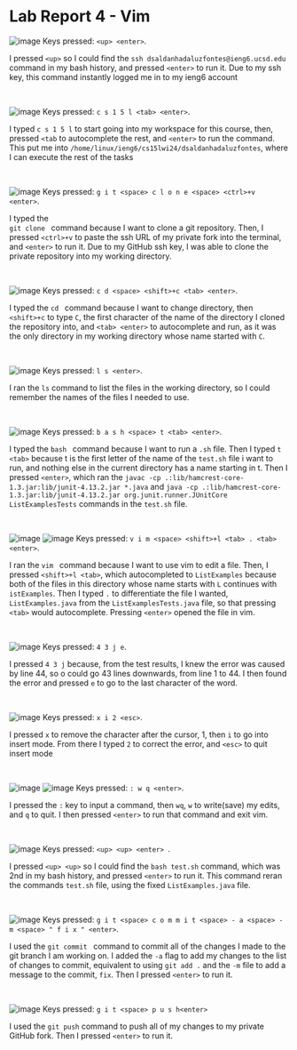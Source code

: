 # Lab Report 4 - Vim

![image](https://github.com/davidluzfontes/cse15l-lab-reports/assets/149021334/2fd1bdb8-38e5-4a6d-94bc-9d20521ba766)
Keys pressed: `<up> <enter>`. 

I pressed `<up>` so I could find the `ssh dsaldanhadaluzfontes@ieng6.ucsd.edu` command in my bash history, and pressed `<enter>` to run it. Due to my ssh key, this command instantly logged me in to my ieng6 account

<br>

![image](https://github.com/davidluzfontes/cse15l-lab-reports/assets/149021334/818f2533-f64a-466e-8ecf-29ebc4d9a842)
Keys pressed: `c s 1 5 l <tab> <enter>`.

I typed `c s 1 5 l` to start going into my workspace for this course, then, pressed `<tab` to autocomplete the rest, and `<enter>` to run the command. This put me into `/home/linux/ieng6/cs15lwi24/dsaldanhadaluzfontes`, where I can execute the rest of the tasks

<br>

![image](https://github.com/davidluzfontes/cse15l-lab-reports/assets/149021334/c0eb8dd7-7471-470e-809a-4b6fb3bc1095)
Keys pressed: `g i t <space> c l o n e <space> <ctrl>+v <enter>`. 

I typed the<br>`git clone ` command because I want to clone a git repository. Then, I pressed `<ctrl>+v` to paste the ssh URL of my private fork into the terminal, and `<enter>` to run it. Due to my GitHub ssh key, I was able to clone the private repository into my working directory.

<br>

![image](https://github.com/davidluzfontes/cse15l-lab-reports/assets/149021334/44383559-9496-46c6-8652-fbb0b43f196e)
Keys pressed: `c d <space> <shift>+c <tab> <enter>`. 

I typed the `cd ` command because I want to change directory, then `<shift>+c` to type `C`, the first character of the name of the directory I cloned the repository into, and `<tab> <enter>` to autocomplete and run, as it was the only directory in my working directory whose name started with `C`.

<br>

![image](https://github.com/davidluzfontes/cse15l-lab-reports/assets/149021334/c7cf0a4a-d2a1-4c13-85ba-93651dcc70c1)
Keys pressed: `l s <enter>`. 

I ran the `ls` command to list the files in the working directory, so I could remember the names of the files I needed to use.

<br>

![image](https://github.com/davidluzfontes/cse15l-lab-reports/assets/149021334/f83eec00-7618-41b1-a820-de93e2ed2d93)
Keys pressed: `b a s h <space> t <tab> <enter>`. 

I typed the `bash ` command because I want to run a `.sh` file. Then I typed `t <tab>` because t is the first letter of the name of the `test.sh` file i want to run, and nothing else in the current directory has a name starting in t. Then I pressed `<enter>`, which ran the `javac -cp .:lib/hamcrest-core-1.3.jar:lib/junit-4.13.2.jar *.java` and `java -cp .:lib/hamcrest-core-1.3.jar:lib/junit-4.13.2.jar org.junit.runner.JUnitCore ListExamplesTests` commands in the `test.sh` file.

<br>

![image](https://github.com/davidluzfontes/cse15l-lab-reports/assets/149021334/d652c0e5-0b68-4f5a-ab03-33b49ae62323)
![image](https://github.com/davidluzfontes/cse15l-lab-reports/assets/149021334/6de0adfb-a64f-4acf-89f3-0efc1a29b47a)
Keys pressed: `v i m <space> <shift>+l <tab> . <tab> <enter>`. 

I ran the `vim ` command because I want to use vim to edit a file. Then, I pressed `<shift>+l <tab>`, which autocompleted to `ListExamples` because both of the files in this directory whose name starts with `L` continues with `istExamples`. Then I typed `.` to differentiate the file I wanted, `ListExamples.java` from the `ListExamplesTests.java` file, so that pressing `<tab>` would autocomplete. Pressing `<enter>` opened the file in vim.

<br>

![image](https://github.com/davidluzfontes/cse15l-lab-reports/assets/149021334/f459d239-3be5-4947-afd2-62a4b4914e10)
Keys pressed: `4 3 j e`. 

I pressed `4 3 j` because, from the test results, I knew the error was caused by line 44, so o could go 43 lines downwards, from line 1 to 44. I then found the error and pressed `e` to go to the last character of the word.

<br>

![image](https://github.com/davidluzfontes/cse15l-lab-reports/assets/149021334/63577fd8-2285-4009-b414-df3dee34e317)
Keys pressed: `x i 2 <esc>`. 

I pressed `x` to remove the character after the cursor, 1, then `i` to go into insert mode. From there I typed `2` to correct the error, and `<esc>` to quit insert mode

<br>

![image](https://github.com/davidluzfontes/cse15l-lab-reports/assets/149021334/26f2d259-e3cc-4082-8186-8a01cba54f67)
![image](https://github.com/davidluzfontes/cse15l-lab-reports/assets/149021334/56be10e2-6e9e-45ea-bef4-5c894dbebfd9)
Keys pressed: `: w q <enter>`.

I pressed the `:` key to input a command, then `wq`, `w` to write(save) my edits, and `q` to quit. I then pressed `<enter>` to run that command and exit vim.

<br>

![image](https://github.com/davidluzfontes/cse15l-lab-reports/assets/149021334/5b6283e5-e372-4f66-9c9c-2e3c7a3f5767)
Keys pressed: `<up> <up> <enter> `.

I pressed `<up> <up>` so I could find the `bash test.sh` command, which was 2nd in my bash history, and pressed `<enter>` to run it. This command reran the commands `test.sh` file, using the fixed `ListExamples.java` file.

<br>

![image](https://github.com/davidluzfontes/cse15l-lab-reports/assets/149021334/f3694ea6-e6eb-439d-9b61-2704a39c5711)
Keys pressed: `g i t <space> c o m m i t <space> - a <space> - m <space> " f i x " <enter>`.

I used the `git commit ` command to commit all of the changes I made to the git branch I am working on. I added the `-a` flag to add my changes to the list of changes to commit, equivalent to using `git add .` and the `-m` file to add a message to the commit, `fix`. Then I pressed `<enter>` to run it.

<br>

![image](https://github.com/davidluzfontes/cse15l-lab-reports/assets/149021334/8783ff28-2830-4f19-88dd-bafb8c975873)
Keys pressed: `g i t <space> p u s h<enter>`

I used the `git push` command to push all of my changes to my private GitHub fork. Then I pressed `<enter>` to run it.





